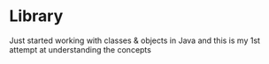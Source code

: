 # Library
Just started working with classes &amp; objects in Java and this is my 1st attempt at understanding the concepts
